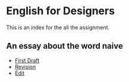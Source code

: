 # English for Designers

This is an index for the all the assignment.

## An essay about the word naive

- [First Draft](/01-one-word/first-draft.md)
- [Revision](/01-one-word/revision.md)
- [Edit](/01-one-word/index.md)






































